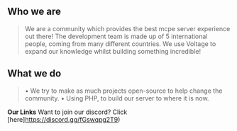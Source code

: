 

## **Who we are**

> We are a community which provides the best mcpe server experience out there!
> The development team is made up of 5 international people, coming from many different countries.
> We use Voltage to expand our knowledge whilst building something incredible!

## **What we do**
> • We try to make as much projects open-source to help change the community.
> • Using PHP, to build our server to where it is now.

**Our Links**
Want to join our discord? Click [here]https://discord.gg/fGswqpg2T9)
